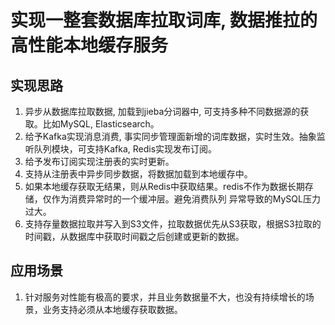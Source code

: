 # 实现一整套数据库拉取词库, 数据推拉的高性能本地缓存服务

## 实现思路

1. 异步从数据库拉取数据, 加载到jieba分词器中, 可支持多种不同数据源的获取。比如MySQL, Elasticsearch。
2. 给予Kafka实现消息消费, 事实同步管理面新增的词库数据，实时生效。抽象监听队列模块，可支持Kafka, Redis实现发布订阅。
3. 给予发布订阅实现注册表的实时更新。
4. 支持从注册表中异步同步数据，将数据加载到本地缓存中。
5. 如果本地缓存获取无结果，则从Redis中获取结果。redis不作为数据长期存储，仅作为消费异常时的一个缓冲层。避免消费队列
异常导致的MySQL压力过大。
6. 支持存量数据拉取并写入到S3文件，拉取数据优先从S3获取，根据S3拉取的时间戳，从数据库中获取时间戳之后创建或更新的数据。

## 应用场景

1. 针对服务对性能有极高的要求，并且业务数据量不大，也没有持续增长的场景，业务支持必须从本地缓存获取数据。